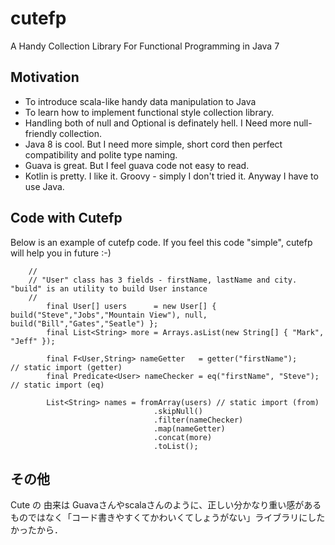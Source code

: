 cutefp
======

A Handy Collection Library For Functional Programming in Java 7

## Motivation

* To introduce scala-like handy data manipulation to Java
* To learn how to implement functional style collection library. 
* Handling both of null and Optional is definately hell. I Need more null-friendly collection.
* Java 8 is cool. But I need more simple, short cord then perfect compatibility and polite type naming.
* Guava is great. But I feel guava code not easy to read.
* Kotlin is pretty. I like it. Groovy - simply I don't tried it. Anyway I have to use Java.

## Code with Cutefp

Below is an example of cutefp code. If you feel this code "simple", cutefp will help you in future :-)
```
    //
    // "User" class has 3 fields - firstName, lastName and city. "build" is an utility to build User instance
    //
		final User[] users      = new User[] { build("Steve","Jobs","Mountain View"), null, build("Bill","Gates","Seatle") };
		final List<String> more = Arrays.asList(new String[] { "Mark", "Jeff" });

		final F<User,String> nameGetter   = getter("firstName");      // static import (getter)
		final Predicate<User> nameChecker = eq("firstName", "Steve"); // static import (eq)
		
		List<String> names = fromArray(users) // static import (from)
		                        .skipNull()
		                        .filter(nameChecker)
		                        .map(nameGetter)
		                        .concat(more)
		                        .toList();

```

## その他

Cute の 由来は Guavaさんやscalaさんのように、正しい分かなり重い感があるものではなく「コード書きやすくてかわいくてしょうがない」ライブラリにしたかったから．
